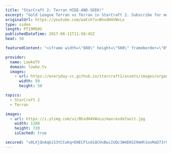 ```yaml
---
title: "StarCraft 2: Terran HIDE-AND-SEEK!"
excerpt: "Gold League Terran vs Terran in StarCraft 2. Subscribe for more videos: http://lowko.tv/youtube A tale of Spine Crawlers: https://goo.gl/3b4T1M  When both players move out right around the same time, and the both manage to shut down each others economy, it all comes down to the amount of army that's"
originalUrl: https://youtube.com/watch?v=BhxdH4VWvLo
type: video
length: PT19M50S
publishedDateTime: 2017-08-11T11:58:45Z
heat: 50

featuredContent: "<iframe width=\"800\" height=\"500\" frameborder=\"0\" src=\"https://www.youtube.com/embed/BhxdH4VWvLo\" allow=\"accelerometer; autoplay; encrypted-media; gyroscope; picture-in-picture\" allowfullscreen></iframe>"

provider:
  name: LowkoTV
  domain: lowko.tv
  images:
    - url: https://everyday-cc.github.io/starcraft2/assets/images/organizations/lowko.tv-50x50.jpg
      width: 50
      height: 50

topics:
  - StarCraft 2
  - Terran

images:
  - url: https://i.ytimg.com/vi/BhxdH4VWvLo/maxresdefault.jpg
    width: 1280
    height: 720
    isCached: true

secured: "v8LXjQnAqGiS3tCCwkq+EHECP1xdiQCHvBwiIUQc3W4EKGI9mHh1oxMaD7Jr9w1Lc7qUBe8f5fG8K7hbnkhST3Sp/MIGQhRaITci7+ihZL8XjxHvEUKxeBgqR9d9YwkispkReAgKPe1oXUiikkM+fLoMWov8VsrCa51kvq4ZVe7EFxRJYqlcAw/6fa5V7xUI61YyhtH3m8q1yhKvtywlwIG6XB+rUPR7z2Anr15QC7kWgobDIJ5c/HS4iSvjh9hJVh/hnnJKkHAHHXuu/0S3FrsJEPHY4pIQk9bBZZGLOXY2Mk8x5ed0G9j/rZJ4cAfaKvlbLJO3w44TxnHvqffUyFDHQWj8ne2WKvrFq4D4Lf2p1fn+K4LX4stwR4iIn3wlGKDLWu2mKvzuF1kOKT1Ofvfu8Q1s+sqOK2JWf/Dqlqo=;+wmbl4NeMkFoI51Kv2dtaQ=="
---
```


